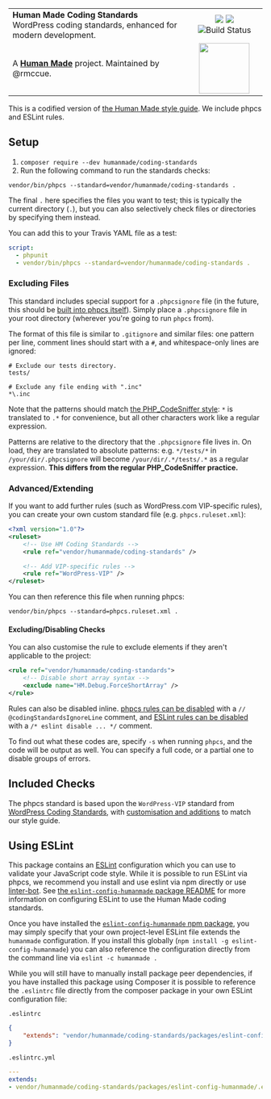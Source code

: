 <table width="100%">
	<tr>
		<td align="left" width="70%">
			<strong>Human Made Coding Standards</strong><br />
			WordPress coding standards, enhanced for modern development.
		</td>
		<td align="center" width="30%">
			<a href="https://packagist.org/packages/humanmade/coding-standards"><img src="https://img.shields.io/packagist/v/humanmade/coding-standards.svg" /></a>
			<a href="https://www.npmjs.com/package/eslint-config-humanmade"><img src="https://img.shields.io/npm/v/eslint-config-humanmade.svg" /></a>
			<img src="https://travis-ci.org/humanmade/coding-standards.svg?branch=master" alt="Build Status" />
		</td>
	</tr>
	<tr>
		<td>
			A <strong><a href="https://hmn.md/">Human Made</a></strong> project. Maintained by @rmccue.
		</td>
		<td align="center" width="30%">
			<img src="https://hmn.md/content/themes/hmnmd/assets/images/hm-logo.svg" width="100" />
		</td>
	</tr>
</table>

This is a codified version of [the Human Made style guide](http://engineering.hmn.md/how-we-work/style/). We include phpcs and ESLint rules.

## Setup

1. `composer require --dev humanmade/coding-standards`
2. Run the following command to run the standards checks:

```
vendor/bin/phpcs --standard=vendor/humanmade/coding-standards .
```

The final `.` here specifies the files you want to test; this is typically the current directory (`.`), but you can also selectively check files or directories by specifying them instead.

You can add this to your Travis YAML file as a test:

```yaml
script:
  - phpunit
  - vendor/bin/phpcs --standard=vendor/humanmade/coding-standards .
```

### Excluding Files

This standard includes special support for a `.phpcsignore` file (in the future, this should be [built into phpcs itself](https://github.com/squizlabs/PHP_CodeSniffer/issues/1884)). Simply place a `.phpcsignore` file in your root directory (wherever you're going to run `phpcs` from).

The format of this file is similar to `.gitignore` and similar files: one pattern per line, comment lines should start with a `#`, and whitespace-only lines are ignored:

```
# Exclude our tests directory.
tests/

# Exclude any file ending with ".inc"
*\.inc
```

Note that the patterns should match [the PHP_CodeSniffer style](https://github.com/squizlabs/PHP_CodeSniffer/wiki/Advanced-Usage#ignoring-files-and-folders): `*` is translated to `.*` for convenience, but all other characters work like a regular expression.

Patterns are relative to the directory that the `.phpcsignore` file lives in. On load, they are translated to absolute patterns: e.g. `*/tests/*` in `/your/dir/.phpcsignore` will become `/your/dir/.*/tests/.*` as a regular expression. **This differs from the regular PHP_CodeSniffer practice.**


### Advanced/Extending

If you want to add further rules (such as WordPress.com VIP-specific rules), you can create your own custom standard file (e.g. `phpcs.ruleset.xml`):

```xml
<?xml version="1.0"?>
<ruleset>
	<!-- Use HM Coding Standards -->
	<rule ref="vendor/humanmade/coding-standards" />

	<!-- Add VIP-specific rules -->
	<rule ref="WordPress-VIP" />
</ruleset>
```

You can then reference this file when running phpcs:

```
vendor/bin/phpcs --standard=phpcs.ruleset.xml .
```


#### Excluding/Disabling Checks

You can also customise the rule to exclude elements if they aren't applicable to the project:

```xml
<rule ref="vendor/humanmade/coding-standards">
	<!-- Disable short array syntax -->
	<exclude name="HM.Debug.ForceShortArray" />
</rule>
```

Rules can also be disabled inline. [phpcs rules can be disabled](https://github.com/squizlabs/PHP_CodeSniffer/wiki/Advanced-Usage#ignoring-parts-of-a-file) with a `// @codingStandardsIgnoreLine` comment, and [ESLint rules can be disabled](http://eslint.org/docs/user-guide/configuring#disabling-rules-with-inline-comments) with a `/* eslint disable ... */` comment.

To find out what these codes are, specify `-s` when running `phpcs`, and the code will be output as well. You can specify a full code, or a partial one to disable groups of errors.


## Included Checks

The phpcs standard is based upon the `WordPress-VIP` standard from [WordPress Coding Standards](https://github.com/WordPress-Coding-Standards/WordPress-Coding-Standards), with [customisation and additions](HM/ruleset.xml) to match our style guide.

## Using ESLint

This package contains an [ESLint](https://eslint.org/) configuration which you can use to validate your JavaScript code style. While it is possible to run ESLint via phpcs, we recommend you install and use eslint via npm directly or use [linter-bot](https://github.com/humanmade/linter-bot). See [the `eslint-config-humanmade` package README](packages/eslint-config-humanmade/readme.md) for more information on configuring ESLint to use the Human Made coding standards.

Once you have installed the [`eslint-config-humanmade` npm package](https://www.npmjs.com/package/eslint-config-humanmade), you may simply specify that your own project-level ESLint file extends the `humanmade` configuration. If you install this globally (`npm install -g eslint-config-humanmade`) you can also reference the configuration directly from the command line via `eslint -c humanmade .`

While you will still have to manually install package peer dependencies, if you have installed this package using Composer it is possible to reference the `.eslintrc` file directly from the composer package in your own ESLint configuration file:

`.eslintrc`
```json
{
	"extends": "vendor/humanmade/coding-standards/packages/eslint-config-humanmade/.eslintrc"
}
```
`.eslintrc.yml`
```yaml
---
extends:
- vendor/humanmade/coding-standards/packages/eslint-config-humanmade/.eslintrc
```
